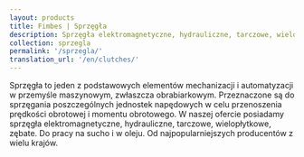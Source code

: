 ```yaml
---
layout: products
title: Fimbes | Sprzęgła
description: Sprzęgła elektromagnetyczne, hydrauliczne, tarczowe, wielopłytkowe, zębate. Do pracy na sucho i w oleju.
collection: sprzegla
permalink: '/sprzegla/'
translation_url: '/en/clutches/'
---
```

Sprzęgła to jeden z podstawowych elementów mechanizacji i automatyzacji w przemyśle maszynowym, zwłaszcza obrabiarkowym. Przeznaczone są do sprzęgania poszczególnych jednostek napędowych w celu przenoszenia prędkości obrotowej i momentu obrotowego.
W naszej ofercie posiadamy sprzęgła elektromagnetyczne, hydrauliczne, tarczowe, wielopłytkowe, zębate. Do pracy na sucho i w oleju. Od najpopularniejszych producentów z wielu krajów.
